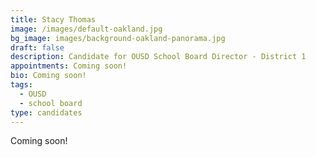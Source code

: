 ```yaml
---
title: Stacy Thomas
image: /images/default-oakland.jpg
bg_image: images/background-oakland-panorama.jpg
draft: false
description: Candidate for OUSD School Board Director - District 1
appointments: Coming soon!
bio: Coming soon!
tags:
  - OUSD
  - school board
type: candidates
---
```

Coming soon!